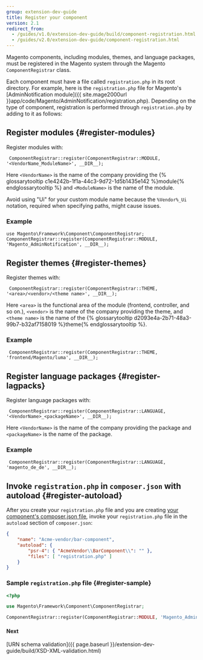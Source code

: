 ```yaml
---
group: extension-dev-guide
title: Register your component
version: 2.1
redirect_from:
  - /guides/v1.0/extension-dev-guide/build/component-registration.html
  - /guides/v2.0/extension-dev-guide/component-registration.html
---
```


Magento components, including modules, themes, and language packages, must be registered in the Magento system through the Magento `ComponentRegistrar` class.

Each component must have a file called `registration.php` in its root directory. For example, here is the `registration.php` file for Magento's [AdminNotification module]({{ site.mage2000url }}app/code/Magento/AdminNotification/registration.php). Depending on the type of component, registration is performed through `registration.php` by adding to it as follows:

## Register modules {#register-modules}

Register modules with:

     ComponentRegistrar::register(ComponentRegistrar::MODULE, '<VendorName_ModuleName>', __DIR__);

Here `<VendorName>` is the name of the company providing the {% glossarytooltip c1e4242b-1f1a-44c3-9d72-1d5b1435e142 %}module{% endglossarytooltip %} and `<ModuleName>` is the name of the module.

Avoid using "Ui" for your custom module name because the <code>%Vendor%_Ui</code> notation, required when specifying paths, might cause issues.

### Example
    use Magento\Framework\Component\ComponentRegistrar;
    ComponentRegistrar::register(ComponentRegistrar::MODULE, 'Magento_AdminNotification', __DIR__);

## Register themes {#register-themes}

Register themes with:

     ComponentRegistrar::register(ComponentRegistrar::THEME, '<area>/<vendor>/<theme name>', __DIR__);

Here `<area>` is the functional area of the module (frontend, controller, and so on.), `<vendor>` is the name of the company providing the theme, and `<theme name>` is the name of the {% glossarytooltip d2093e4a-2b71-48a3-99b7-b32af7158019 %}theme{% endglossarytooltip %}.

### Example
     ComponentRegistrar::register(ComponentRegistrar::THEME, 'frontend/Magento/luma', __DIR__);

## Register language packages {#register-lagpacks}

Register language packages with:

     ComponentRegistrar::register(ComponentRegistrar::LANGUAGE, '<VendorName>_<packageName>', __DIR__);

Here `<VendorName>` is the name of the company providing the package and `<packageName>` is the name of the package.

### Example
     ComponentRegistrar::register(ComponentRegistrar::LANGUAGE, 'magento_de_de', __DIR__);

## Invoke `registration.php` in `composer.json` with autoload {#register-autoload}

After you create your `registration.php` file and you are creating [your component's composer.json file]({{page.baseurl}}/extension-dev-guide/build/composer-integration.html), invoke your `registration.php` file in the `autoload` section of `composer.json`:

``` json
{
    "name": "Acme-vendor/bar-component",
    "autoload": {
        "psr-4": { "AcmeVendor\\BarComponent\\": "" },
        "files": [ "registration.php" ]
    }
}
```

### Sample `registration.php` file {#register-sample}

``` php
<?php

use Magento\Framework\Component\ComponentRegistrar;

ComponentRegistrar::register(ComponentRegistrar::MODULE, 'Magento_AdminNotification', __DIR__);
```

#### Next
[URN schema validation]({{ page.baseurl }}/extension-dev-guide/build/XSD-XML-validation.html)
